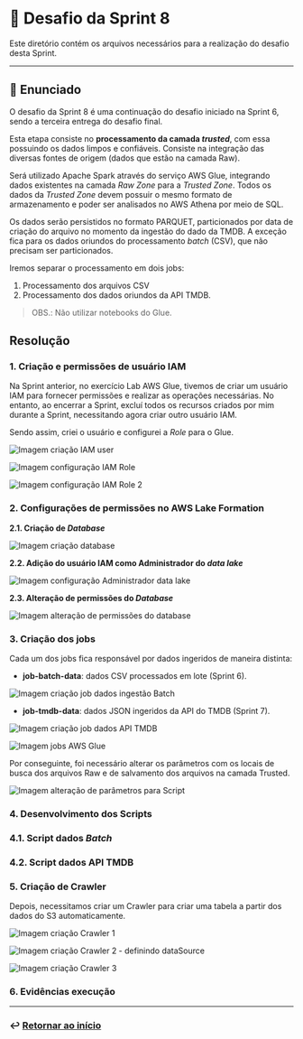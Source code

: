 # 🧩 Desafio da Sprint 8
Este diretório contém os arquivos necessários para a realização do desafio desta Sprint.

___

## 📝 Enunciado
O desafio da Sprint 8 é uma continuação do desafio iniciado na Sprint 6, sendo a terceira entrega do desafio final.

Esta etapa consiste no **processamento da camada *trusted***, com essa possuindo os dados limpos e confiáveis. Consiste na integração das diversas fontes de origem (dados que estão na camada Raw).

Será utilizado Apache Spark através do serviço AWS Glue, integrando dados existentes na camada *Raw Zone* para a *Trusted Zone*. Todos os dados da *Trusted Zone* devem possuir o mesmo formato de armazenamento e poder ser analisados no AWS Athena por meio de SQL.

Os dados serão persistidos no formato PARQUET, particionados por data de criação do arquivo no momento da ingestão do dado da TMDB. A exceção fica para os dados oriundos do processamento *batch* (CSV), que não precisam ser particionados.

Iremos separar o processamento em dois jobs:
1. Processamento dos arquivos CSV
2. Processamento dos dados oriundos da API TMDB.

> OBS.: Não utilizar notebooks do Glue.


## Resolução

### 1. Criação e permissões de usuário IAM

Na Sprint anterior, no exercício Lab AWS Glue, tivemos de criar um usuário IAM para fornecer permissões e realizar as operações necessárias. No entanto, ao encerrar a Sprint, excluí todos os recursos criados por mim durante a Sprint, necessitando agora criar outro usuário IAM.

Sendo assim, criei o usuário e configurei a *Role* para o Glue.

![Imagem criação IAM user](../evidencias/ev_desafio/1-usuarioIAM.png)

![Imagem configuração IAM Role](../evidencias/ev_desafio/1.1-configRole1.png)

![Imagem configuração IAM Role 2](../evidencias/ev_desafio/1.2-configRole2.png)

### 2. Configurações de permissões no AWS Lake Formation

**2.1. Criação de *Database***

![Imagem criação database](../evidencias/ev_desafio/2-criacaoDatabase.png)

**2.2. Adição do usuário IAM como Administrador do *data lake***

![Imagem configuração Administrador data lake](../evidencias/ev_desafio/2.1-confLakeFormation.png)

**2.3. Alteração de permissões do *Database***

![Imagem alteração de permissões do database](../evidencias/ev_desafio/2.2-grantPermissions.png)

### 3. Criação dos jobs

Cada um dos jobs fica responsável por dados ingeridos de maneira distinta:

- **job-batch-data**: dados CSV processados em lote (Sprint 6).

![Imagem criação job dados ingestão Batch](../evidencias/ev_desafio/3-criacaoJobBatch.png)

- **job-tmdb-data**: dados JSON ingeridos da API do TMDB (Sprint 7).

![Imagem criação job dados API TMDB](../evidencias/ev_desafio/3.1-criacaoJobTMDB.png)


![Imagem jobs AWS Glue](../evidencias/ev_desafio/3.2-jobsCriados.png)

Por conseguinte, foi necessário alterar os parâmetros com os locais de busca dos arquivos Raw e de salvamento dos arquivos na camada Trusted.

![Imagem alteração de parâmetros para Script](../evidencias/ev_desafio/3.3-alteracaoParametros.png)

### 4. Desenvolvimento dos Scripts

### 4.1. Script dados *Batch*


### 4.2. Script dados API TMDB


### 5. Criação de Crawler

Depois, necessitamos criar um Crawler para criar uma tabela a partir dos dados do S3 automaticamente.

![Imagem criação Crawler 1](../evidencias/ev_desafio/5-criandoCrawler.png)

![Imagem criação Crawler 2 - definindo dataSource](../evidencias/ev_desafio/5.1-crawlerDataSource.png)

![Imagem criação Crawler 3](../evidencias/ev_desafio/5.2-criandoCrawlerFinal.png)

### 6. Evidências execução



___

### ↩️ [Retornar ao início](../../README.md)